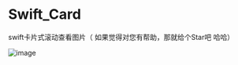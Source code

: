 # Swift_Card
swift卡片式滚动查看图片（ 如果觉得对您有帮助，那就给个Star吧  哈哈）

 ![image](https://github.com/1165116800/Swift_Card/blob/master/Card_hjw/demo.png)
 

